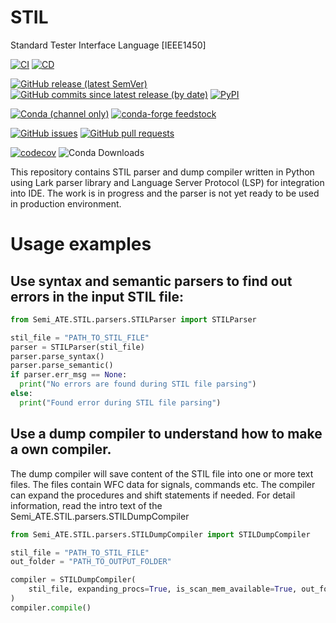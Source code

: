 # STIL

Standard Tester Interface Language [IEEE1450]

[![CI](https://github.com/Semi-ATE/STIL/workflows/CI/badge.svg?branch=main)](https://github.com/Semi-ATE/STIL/actions?query=workflow%3ACI)
[![CD](https://github.com/Semi-ATE/STIL/workflows/CD/badge.svg)](https://github.com/Semi-ATE/STIL/actions?query=workflow%3ACD)

[![GitHub release (latest SemVer)](https://img.shields.io/github/v/release/Semi-ATE/STIL?color=blue&label=GitHub&sort=semver)](https://github.com/Semi-ATE/STIL/releases/latest)
[![GitHub commits since latest release (by date)](https://img.shields.io/github/commits-since/Semi-ATE/STIL/latest)](https://github.com/Semi-ATE/STIL)
[![PyPI](https://img.shields.io/pypi/v/Semi-ATE-STIL?color=blue&label=PyPI)](https://pypi.org/project/Semi-ATE-STIL/)

[![Conda (channel only)](https://img.shields.io/conda/vn/conda-forge/Semi-ATE-STIL?color=blue&label=conda-forge)](https://anaconda.org/conda-forge/semi-ate-stil)
[![conda-forge feedstock](https://img.shields.io/github/issues-pr/conda-forge/Semi-ATE-STIL-feedstock?label=feedstock)](https://github.com/conda-forge/Semi-ATE-STIL-feedstock)

[![GitHub issues](https://img.shields.io/github/issues/Semi-ATE/STIL)](https://github.com/Semi-ATE/STIL/issues)
[![GitHub pull requests](https://img.shields.io/github/issues-pr/Semi-ATE/STIL)](https://github.com/Semi-ATE/STIL/pulls)

[![codecov](https://codecov.io/gh/Semi-ATE/STIL/branch/main/graph/badge.svg?token=BAP0H9OMED)](https://codecov.io/gh/Semi-ATE/STIL)
![Conda Downloads](https://img.shields.io/conda/dn/conda-forge/semi-ate-stdf.svg?color=brightgreen)

This repository contains STIL parser and dump compiler written in Python using Lark parser library and Language Server Protocol (LSP) for integration into IDE.
The work is in progress and the parser is not yet ready to be used in production environment.


# Usage examples


## Use syntax and semantic parsers to find out errors in the input STIL file:  

```python
from Semi_ATE.STIL.parsers.STILParser import STILParser

stil_file = "PATH_TO_STIL_FILE"
parser = STILParser(stil_file)
parser.parse_syntax()
parser.parse_semantic()
if parser.err_msg == None:
  print("No errors are found during STIL file parsing")
else:
  print("Found error during STIL file parsing")
```

## Use a dump compiler to understand how to make a own compiler.
The dump compiler will save content of the STIL file into one or more text files.
The files contain WFC data for signals, commands etc.
The compiler can expand the procedures and shift statements if needed.
For detail information, read the intro text of the Semi_ATE.STIL.parsers.STILDumpCompiler

```python
from Semi_ATE.STIL.parsers.STILDumpCompiler import STILDumpCompiler

stil_file = "PATH_TO_STIL_FILE"
out_folder = "PATH_TO_OUTPUT_FOLDER"

compiler = STILDumpCompiler(
    stil_file, expanding_procs=True, is_scan_mem_available=True, out_folder = out_folder
)
compiler.compile()

```
